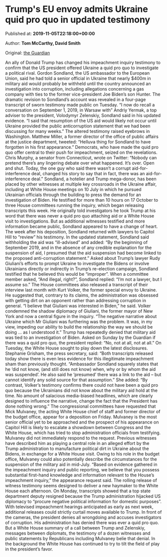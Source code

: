 
# Trump's EU envoy admits Ukraine quid pro quo in updated testimony

Published at: **2019-11-05T22:18:00+00:00**

Author: **Tom McCarthy, David Smith**

Original: [the Guardian](https://www.theguardian.com/us-news/2019/nov/05/trump-impeachment-sondland-ukraine-quid-pro-quo-latest)

An ally of Donald Trump has changed his impeachment inquiry testimony to confirm that the US president offered Ukraine a quid pro quo to investigate a political rival.
Gordon Sondland, the US ambassador to the European Union, said he had told a senior official in Ukraine that nearly $400m in military aid would probably be withheld until the country announced an investigation into corruption, including allegations concerning a gas company with ties to the former vice-president Joe Biden’s son Hunter.
The dramatic revision to Sondland’s account was revealed in a four-page transcript of sworn testimony made public on Tuesday.
“I now do recall a conversation on September 1, 2019, in Warsaw with” Andriy Yermak, a top adviser to the president, Volodymyr Zelenskiy, Sondland said in his updated evidence. “I said that resumption of the US aid would likely not occur until Ukraine provided the public anticorruption statement that we had been discussing for many weeks.”
The altered testimony raised eyebrows in Washington. Matthew Miller, a former director of the office of public affairs at the justice department, tweeted: “Helluva thing for Sondland to have forgotten in his first appearance.”
Democrats, who have made the quid pro quo offer central to their push for impeachment, seized on the revelations. Chris Murphy, a senator from Connecticut, wrote on Twitter: “Nobody can pretend there’s any lingering debate over what happened. It’s over. Open and shut. Today, the one guy who said there wasn’t a corrupt aid-for-interference deal, changed his story to say that in fact, there was an aid-for-interference deal.”
Sondland, a hotelier and Trump mega-donor, has been placed by other witnesses at multiple key crossroads in the Ukraine affair, including at White House meetings on 10 July in which he pursued Ukrainian officials through the building to press the demand for an investigation of Biden.
He testified for more than 10 hours on 17 October to three House committees running the inquiry, which began releasing transcripts this week.
He originally told investigators he took Trump at his word that there was never a quid pro quo attaching aid or a White House visit to investigations. But as additional witnesses testified and more information became public, Sondland appeared to have a change of heart. The week after his deposition, Sondland returned with lawyers to Capitol Hill to “review” his testimony.
In the updated statement, Sondland said withholding the aid was “ill-advised” and added: “By the beginning of September 2019, and in the absence of any credible explanation for the suspension of aid, I presumed that the aid suspension had become linked to the proposed anti-corruption statement.”
Asked about Trump’s lawyer Rudy Giuliani’s efforts to prompt Ukraine to investigate the Bidens or involve Ukrainians directly or indirectly in Trump’s re-election campaign, Sondland testified that he believed this would be “improper”. When a committee member asked, “And illegal, right?”, Sondland replied: “I’m not a lawyer, but I assume so.”
The House committees also released a transcript of their interview last month with Kurt Volker, the former special envoy to Ukraine. He suggested that, contrary to its claims, the administration was obsessed with getting dirt on an opponent rather than addressing corruption in general. “I believe that Giuliani was interested in Biden,” he said.
Volker condemned the shadow diplomacy of Giuliani, the former mayor of New York and now a central figure in the inquiry. “The negative narrative about Ukraine which Mr Giuliani was furthering was the problem. It was, in my view, impeding our ability to build the relationship the way we should be doing ... as I understood it.”
Trump has repeatedly denied that military aid was tied to an investigation of Biden. Asked on Sunday by the Guardian if there was a quid pro quo, the president replied: “No, not at all, not at all.”
On Tuesday, the White House sought to play down the latest disclosures. Stephanie Grisham, the press secretary, said: “Both transcripts released today show there is even less evidence for this illegitimate impeachment sham than previously thought.
“Ambassador Sondland squarely states that he ‘did not know, (and still does not know) when, why or by whom the aid was suspended’. He also said he ‘presumed’ there was a link to the aid – but cannot identify any solid source for that assumption.”
She added: “By contrast, Volker’s testimony confirms there could not have been a quid pro quo because the Ukrainians did not know about the military aid hold at the time. No amount of salacious media-biased headlines, which are clearly designed to influence the narrative, change the fact that the President has done nothing wrong.”
The congressional committees have requested that Mick Mulvaney, the acting White House chief of staff and former director of the budget office, appear for a deposition on Friday.
Mulvaney is the most senior official yet to be approached and the prospect of his appearance on Capitol Hill is likely to escalate a showdown between Congress and the White House, which has tried to stop administration officials from testifying.
Mulvaney did not immediately respond to the request. Previous witnesses have described him as playing a central role in an alleged effort by the Trump administration to manufacture political dirt in Ukraine about the Bidens, in exchange for a White House visit.
Owing to his role in the budget office, Mulvaney could also potentially describe the circumstances for the suspension of the military aid in mid-July.
“Based on evidence gathered in the impeachment inquiry and public reporting, we believe that you possess substantial first-hand knowledge and information relevant to the House’s impeachment inquiry,” the appearance request said.
The rolling release of witness testimony seems designed to deliver a new haymaker to the White House each afternoon.
On Monday, transcripts showed that a top state department deputy resigned because the Trump administration hijacked US diplomacy to “procure negative political information for domestic purposes”.
With televised impeachment hearings anticipated as early as next week, additional releases could strictly curtail moves available to Trump.
In front of the cameras, the president denies all wrongdoing and accuses investigators of corruption. His administration has denied there was ever a quid pro quo. But a White House summary of a call between Trump and Zelenskiy, messages between diplomats, the testimony of a dozen witnesses and public statements by Republicans including Mulvaney belie that denial.
In the background the White House has continued to try to tilt the field of play in the president’s favor.

